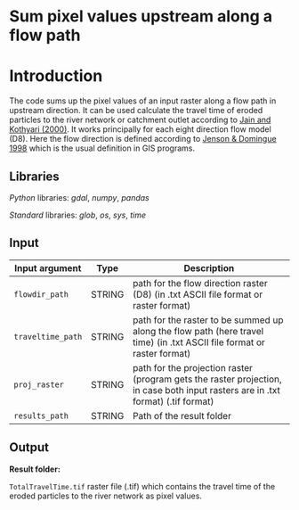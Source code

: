 # Sum pixel values upstream along a flow path

# Introduction
The code sums up the pixel values of an input raster along a flow path in upstream direction.
It can be used calculate the travel time of eroded particles to the river network or catchment outlet according to [Jain and Kothyari (2000)](https://www.tandfonline.com/doi/pdf/10.1080/02626660009492376?needAccess=true). 
It works principally for each eight direction flow model (D8). Here the flow direction is defined
according to [Jenson & Domingue 1998](https://pro.arcgis.com/en/pro-app/latest/tool-reference/spatial-analyst/how-flow-direction-works.htm) which is the usual definition in GIS programs.

## Libraries

*Python* libraries:  *gdal*, *numpy*, *pandas*

*Standard* libraries: *glob*, *os*, *sys*, *time*

## Input

| Input argument | Type | Description |
|-----------------|------|-------------|
|`flowdir_path`| STRING | path for the flow direction raster (D8) (in .txt ASCII file format or raster format)|
|`traveltime_path`| STRING | path for the raster to be summed up along the flow path (here travel time) (in .txt ASCII file format or raster format)  |
|`proj_raster`| STRING | path for the projection raster (program gets the raster projection, in case both input rasters are in .txt format) (.tif format)  |
|`results_path`| STRING | Path of the result folder |

## Output

**Result folder:** 

`TotalTravelTime.tif` raster file (.tif) which contains the travel time of the eroded particles to the river network as pixel values.

